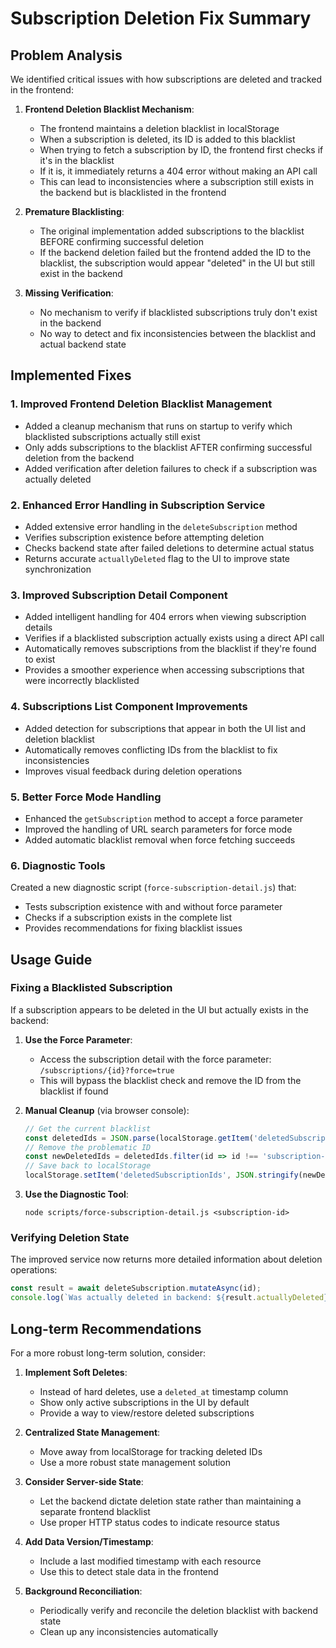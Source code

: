 # Subscription Deletion Fix Summary

## Problem Analysis

We identified critical issues with how subscriptions are deleted and tracked in the frontend:

1. **Frontend Deletion Blacklist Mechanism**:
   - The frontend maintains a deletion blacklist in localStorage
   - When a subscription is deleted, its ID is added to this blacklist
   - When trying to fetch a subscription by ID, the frontend first checks if it's in the blacklist
   - If it is, it immediately returns a 404 error without making an API call
   - This can lead to inconsistencies where a subscription still exists in the backend but is blacklisted in the frontend

2. **Premature Blacklisting**:
   - The original implementation added subscriptions to the blacklist BEFORE confirming successful deletion
   - If the backend deletion failed but the frontend added the ID to the blacklist, the subscription would appear "deleted" in the UI but still exist in the backend

3. **Missing Verification**:
   - No mechanism to verify if blacklisted subscriptions truly don't exist in the backend
   - No way to detect and fix inconsistencies between the blacklist and actual backend state

## Implemented Fixes

### 1. Improved Frontend Deletion Blacklist Management

- Added a cleanup mechanism that runs on startup to verify which blacklisted subscriptions actually still exist
- Only adds subscriptions to the blacklist AFTER confirming successful deletion from the backend
- Added verification after deletion failures to check if a subscription was actually deleted

### 2. Enhanced Error Handling in Subscription Service

- Added extensive error handling in the `deleteSubscription` method
- Verifies subscription existence before attempting deletion
- Checks backend state after failed deletions to determine actual status
- Returns accurate `actuallyDeleted` flag to the UI to improve state synchronization

### 3. Improved Subscription Detail Component

- Added intelligent handling for 404 errors when viewing subscription details
- Verifies if a blacklisted subscription actually exists using a direct API call
- Automatically removes subscriptions from the blacklist if they're found to exist
- Provides a smoother experience when accessing subscriptions that were incorrectly blacklisted

### 4. Subscriptions List Component Improvements

- Added detection for subscriptions that appear in both the UI list and deletion blacklist
- Automatically removes conflicting IDs from the blacklist to fix inconsistencies
- Improves visual feedback during deletion operations

### 5. Better Force Mode Handling

- Enhanced the `getSubscription` method to accept a force parameter
- Improved the handling of URL search parameters for force mode
- Added automatic blacklist removal when force fetching succeeds

### 6. Diagnostic Tools

Created a new diagnostic script (`force-subscription-detail.js`) that:
- Tests subscription existence with and without force parameter
- Checks if a subscription exists in the complete list
- Provides recommendations for fixing blacklist issues

## Usage Guide

### Fixing a Blacklisted Subscription

If a subscription appears to be deleted in the UI but actually exists in the backend:

1. **Use the Force Parameter**:
   - Access the subscription detail with the force parameter: `/subscriptions/{id}?force=true`
   - This will bypass the blacklist check and remove the ID from the blacklist if found

2. **Manual Cleanup** (via browser console):
   ```javascript
   // Get the current blacklist
   const deletedIds = JSON.parse(localStorage.getItem('deletedSubscriptionIds') || '[]');
   // Remove the problematic ID
   const newDeletedIds = deletedIds.filter(id => id !== 'subscription-id-here');
   // Save back to localStorage
   localStorage.setItem('deletedSubscriptionIds', JSON.stringify(newDeletedIds));
   ```

3. **Use the Diagnostic Tool**:
   ```
   node scripts/force-subscription-detail.js <subscription-id>
   ```

### Verifying Deletion State

The improved service now returns more detailed information about deletion operations:

```javascript
const result = await deleteSubscription.mutateAsync(id);
console.log(`Was actually deleted in backend: ${result.actuallyDeleted}`);
```

## Long-term Recommendations

For a more robust long-term solution, consider:

1. **Implement Soft Deletes**:
   - Instead of hard deletes, use a `deleted_at` timestamp column
   - Show only active subscriptions in the UI by default
   - Provide a way to view/restore deleted subscriptions

2. **Centralized State Management**:
   - Move away from localStorage for tracking deleted IDs
   - Use a more robust state management solution

3. **Consider Server-side State**:
   - Let the backend dictate deletion state rather than maintaining a separate frontend blacklist
   - Use proper HTTP status codes to indicate resource status

4. **Add Data Version/Timestamp**:
   - Include a last modified timestamp with each resource
   - Use this to detect stale data in the frontend

5. **Background Reconciliation**:
   - Periodically verify and reconcile the deletion blacklist with backend state
   - Clean up any inconsistencies automatically